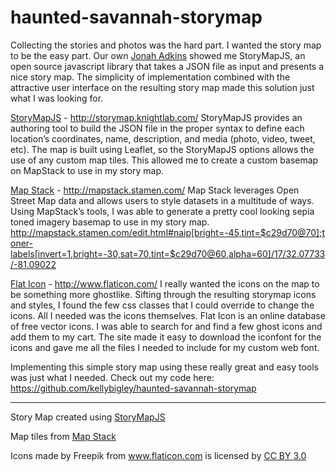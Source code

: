 haunted-savannah-storymap
=========================

Collecting the stories and photos was the hard part.  I wanted the story map to be the easy part.  Our own <a href="https://github.com/jonahadkins">Jonah Adkins</a> showed me StoryMapJS, an open source javascript library that takes a JSON file as input and presents a nice story map.  The simplicity of implementation combined with the attractive user interface on the resulting story map made this solution just what I was looking for.  

<a href="http://storymap.knightlab.com/" title="StoryMapJS">StoryMapJS</a> - http://storymap.knightlab.com/
StoryMapJS provides an authoring tool to build the JSON file in the proper syntax to define each location’s coordinates, name, description, and media (photo, video, tweet, etc).  The map is built using Leaflet, so the StoryMapJS options allows the use of any custom map tiles.  This allowed me to create a custom basemap on MapStack to use in my story map.

<a href="http://mapstack.stamen.com/" title="MapStack">Map Stack</a> - http://mapstack.stamen.com/
Map Stack leverages Open Street Map data and allows users to style datasets in a multitude of ways.  Using MapStack’s tools, I was able to generate a pretty cool looking sepia toned imagery basemap to use in my story map.  <a href="http://mapstack.stamen.com/edit.html#naip[bright=-45,tint=$c29d70@70];toner-labels[invert=1,bright=-30,sat=70,tint=$c29d70@60,alpha=60]/17/32.07733/-81.09022">http://mapstack.stamen.com/edit.html#naip[bright=-45,tint=$c29d70@70];toner-labels[invert=1,bright=-30,sat=70,tint=$c29d70@60,alpha=60]/17/32.07733/-81.09022</a>


<a href="http://www.flaticon.com" title="Flaticon">Flat Icon</a> - http://www.flaticon.com/
I really wanted the icons on the map to be something more ghostlike.  Sifting through the resulting storymap icons and styles, I found the few css classes that I could override to change the icons.  All I needed was the icons themselves.  Flat Icon is an online database of free vector icons.  I was able to search for and find a few ghost icons and add them to my cart.  The site made it easy to download the iconfont for the icons and gave me all the files I needed to include for my custom web font.  

Implementing this simple story map using these really great and easy tools was just what I needed.  Check out my code here:  https://github.com/kellybigley/haunted-savannah-storymap

-----------------------------------------------------------------------------------------------------
Story Map created using <a href="http://storymap.knightlab.com/" title="StoryMapJS">StoryMapJS</a>

Map tiles from <a href="http://mapstack.stamen.com/" title="MapStack">Map Stack</a>

Icons made by Freepik from <a href="http://www.flaticon.com" title="Flaticon">www.flaticon.com</a> is licensed by <a href="http://creativecommons.org/licenses/by/3.0/" title="Creative Commons BY 3.0">CC BY 3.0</a></div>
